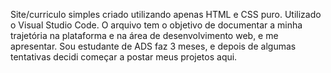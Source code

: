Site/curriculo simples criado utilizando apenas HTML e CSS puro. 
Utilizado o Visual Studio Code.
O arquivo tem o objetivo de documentar a minha trajetória na plataforma e na área de desenvolvimento web,
e me apresentar.
Sou estudante de ADS faz 3 meses, e depois de algumas tentativas decidi começar a postar meus projetos aqui. 